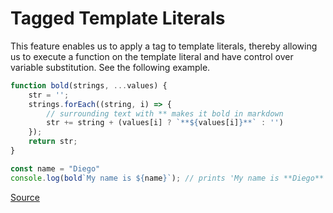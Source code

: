 # Tagged Template Literals

This feature enables us to apply a tag to template literals, thereby allowing us to execute a function on the template literal and have control over variable substitution.
See the following example.

```javascript
function bold(strings, ...values) {
    str = '';
    strings.forEach((string, i) => {
        // surrounding text with ** makes it bold in markdown
        str += string + (values[i] ? `**${values[i]}**` : '')
    });
    return str;
}

const name = "Diego"
console.log(bold`My name is ${name}`); // prints 'My name is **Diego**'
```

[Source](https://wesbos.com/tagged-template-literals)
